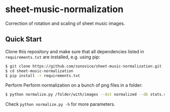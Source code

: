 # sheet-music-normalization
Correction of rotation and scaling of sheet music images.

## Quick Start
Clone this repository and make sure that all dependencies listed in `requirements.txt` are installed, e.g. using pip:
```bash
$ git clone https://github.com/sonovice/sheet-music-normalization.git
$ cd sheet-music-normalization
$ pip install -r requirements.txt
```
Perform Perform normalization on a bunch of png files in a folder:
```bash
$ python normalize.py /folder/with/images --dst normalized --db stats.sqlite
```

Check `python normalize.py -h` for more parameters.